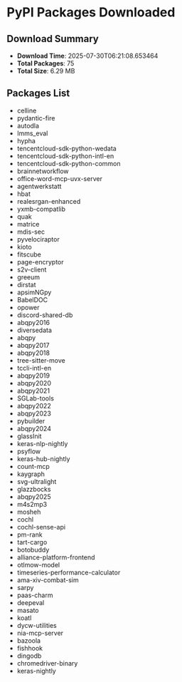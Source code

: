 # PyPI Packages Downloaded

## Download Summary
- **Download Time**: 2025-07-30T06:21:08.653464
- **Total Packages**: 75
- **Total Size**: 6.29 MB

## Packages List
- celline
- pydantic-fire
- autodla
- lmms_eval
- hypha
- tencentcloud-sdk-python-wedata
- tencentcloud-sdk-python-intl-en
- tencentcloud-sdk-python-common
- brainnetworkflow
- office-word-mcp-uvx-server
- agentwerkstatt
- hbat
- realesrgan-enhanced
- yxmb-compatlib
- quak
- matrice
- mdis-sec
- pyvelociraptor
- kioto
- fitscube
- page-encryptor
- s2v-client
- greeum
- dirstat
- apsimNGpy
- BabelDOC
- opower
- discord-shared-db
- abqpy2016
- diversedata
- abqpy
- abqpy2017
- abqpy2018
- tree-sitter-move
- tccli-intl-en
- abqpy2019
- abqpy2020
- abqpy2021
- SGLab-tools
- abqpy2022
- abqpy2023
- pybuilder
- abqpy2024
- glassInit
- keras-nlp-nightly
- psyflow
- keras-hub-nightly
- count-mcp
- kaygraph
- svg-ultralight
- glazzbocks
- abqpy2025
- m4s2mp3
- mosheh
- cochl
- cochl-sense-api
- pm-rank
- tart-cargo
- botobuddy
- alliance-platform-frontend
- otlmow-model
- timeseries-performance-calculator
- ama-xiv-combat-sim
- sarpy
- paas-charm
- deepeval
- masato
- koatl
- dycw-utilities
- nia-mcp-server
- bazoola
- fishhook
- dingodb
- chromedriver-binary
- keras-nightly

